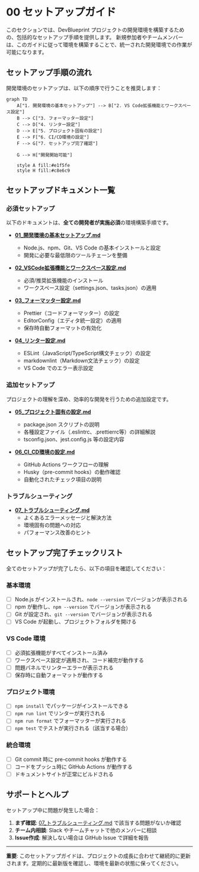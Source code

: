 # 00 セットアップガイド

このセクションでは、DevBlueprint プロジェクトの開発環境を構築するための、包括的なセットアップ手順を提供します。
新規参加者やチームメンバーは、このガイドに従って環境を構築することで、統一された開発環境での作業が可能になります。

## セットアップ手順の流れ

開発環境のセットアップは、以下の順序で行うことを推奨します：

```mermaid
graph TD
    A["1. 開発環境の基本セットアップ"] --> B["2. VS Code拡張機能とワークスペース設定"]
    B --> C["3. フォーマッター設定"]
    C --> D["4. リンター設定"]
    D --> E["5. プロジェクト固有の設定"]
    E --> F["6. CI/CD環境の設定"]
    F --> G["7. セットアップ完了確認"]

    G --> H["開発開始可能"]

    style A fill:#e1f5fe
    style H fill:#c8e6c9
```

## セットアップドキュメント一覧

### 必須セットアップ

以下のドキュメントは、**全ての開発者が実施必須**の環境構築手順です。

- **[01\_開発環境の基本セットアップ.md](./01_開発環境の基本セットアップ.md)**
  - Node.js、npm、Git、VS Code の基本インストールと設定
  - 開発に必要な最低限のツールチェーンを整備

- **[02_VSCode拡張機能とワークスペース設定.md](./02_VSCode拡張機能とワークスペース設定.md)**
  - 必須/推奨拡張機能のインストール
  - ワークスペース設定（settings.json、tasks.json）の適用

- **[03\_フォーマッター設定.md](./03_フォーマッター設定.md)**
  - Prettier（コードフォーマッター）の設定
  - EditorConfig（エディタ統一設定）の適用
  - 保存時自動フォーマットの有効化

- **[04\_リンター設定.md](./04_リンター設定.md)**
  - ESLint（JavaScript/TypeScript構文チェック）の設定
  - markdownlint（Markdown文法チェック）の設定
  - VS Code でのエラー表示設定

### 追加セットアップ

プロジェクトの理解を深め、効率的な開発を行うための追加設定です。

- **[05\_プロジェクト固有の設定.md](./05_プロジェクト固有の設定.md)**
  - package.json スクリプトの説明
  - 各種設定ファイル（.eslintrc、.prettierrc等）の詳細解説
  - tsconfig.json、jest.config.js 等の設定内容

- **[06_CI_CD環境の設定.md](./06_CI_CD環境の設定.md)**
  - GitHub Actions ワークフローの理解
  - Husky（pre-commit hooks）の動作確認
  - 自動化されたチェック項目の説明

### トラブルシューティング

- **[07\_トラブルシューティング.md](./07_トラブルシューティング.md)**
  - よくあるエラーメッセージと解決方法
  - 環境固有の問題への対応
  - パフォーマンス改善のヒント

## セットアップ完了チェックリスト

全てのセットアップが完了したら、以下の項目を確認してください：

### 基本環境

- [ ] Node.js がインストールされ、`node --version` でバージョンが表示される
- [ ] npm が動作し、`npm --version` でバージョンが表示される
- [ ] Git が設定され、`git --version` でバージョンが表示される
- [ ] VS Code が起動し、プロジェクトフォルダを開ける

### VS Code 環境

- [ ] 必須拡張機能がすべてインストール済み
- [ ] ワークスペース設定が適用され、コード補完が動作する
- [ ] 問題パネルでリンターエラーが表示される
- [ ] 保存時に自動フォーマットが動作する

### プロジェクト環境

- [ ] `npm install` でパッケージがインストールできる
- [ ] `npm run lint` でリンターが実行される
- [ ] `npm run format` でフォーマッターが実行される
- [ ] `npm test` でテストが実行される（該当する場合）

### 統合環境

- [ ] Git commit 時に pre-commit hooks が動作する
- [ ] コードをプッシュ時に GitHub Actions が動作する
- [ ] ドキュメントサイトが正常にビルドされる

## サポートとヘルプ

セットアップ中に問題が発生した場合：

1. **まず確認**: [07\_トラブルシューティング.md](./07_トラブルシューティング.md) で該当する問題がないか確認
2. **チーム内相談**: Slack やチームチャットで他のメンバーに相談
3. **Issue作成**: 解決しない場合は GitHub Issue で詳細を報告

---

**重要**: このセットアップガイドは、プロジェクトの成長に合わせて継続的に更新されます。定期的に最新版を確認し、環境を最新の状態に保ってください。
